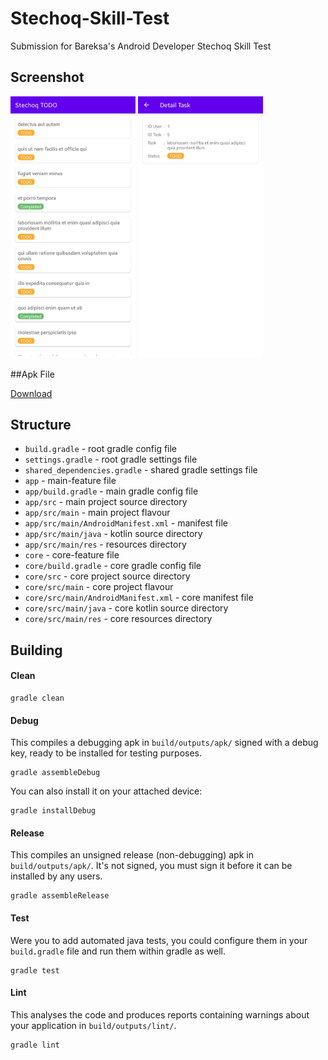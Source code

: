 # Stechoq-Skill-Test
Submission for Bareksa's Android Developer Stechoq Skill Test


## Screenshot
<p float="left">
  <img src="https://github.com/furqoncreative/Stechoq-Skill-Test/blob/dev/assets/Screenshot_20210630-193026_Stechoq%20TODO.jpg" alt="splash" width="200"/>
  <img src="https://github.com/furqoncreative/Stechoq-Skill-Test/blob/dev/assets/Screenshot_20210630-204256_Stechoq%20TODO.jpg" alt="main" width="200"/>
</p>

##Apk File

[Download](https://github.com/furqoncreative/Stechoq-Skill-Test/blob/dev/app/release/app-release.apk)

## Structure

* `build.gradle` - root gradle config file
* `settings.gradle` - root gradle settings file
* `shared_dependencies.gradle` - shared gradle settings file
* `app` - main-feature file
* `app/build.gradle` - main gradle config file
* `app/src` - main project source directory
* `app/src/main` - main project flavour
* `app/src/main/AndroidManifest.xml` - manifest file
* `app/src/main/java` - kotlin source directory
* `app/src/main/res` - resources directory
* `core` - core-feature file
* `core/build.gradle` - core gradle config file
* `core/src` - core project source directory
* `core/src/main` - core project flavour
* `core/src/main/AndroidManifest.xml` - core manifest file
* `core/src/main/java` - core kotlin source directory
* `core/src/main/res` - core resources directory
## Building


#### Clean

	gradle clean

#### Debug

This compiles a debugging apk in `build/outputs/apk/` signed with a debug key,
ready to be installed for testing purposes.

	gradle assembleDebug

You can also install it on your attached device:

	gradle installDebug

#### Release

This compiles an unsigned release (non-debugging) apk in `build/outputs/apk/`.
It's not signed, you must sign it before it can be installed by any users.

	gradle assembleRelease

#### Test

Were you to add automated java tests, you could configure them in your
`build.gradle` file and run them within gradle as well.

	gradle test

#### Lint

This analyses the code and produces reports containing warnings about your
application in `build/outputs/lint/`.

	gradle lint
